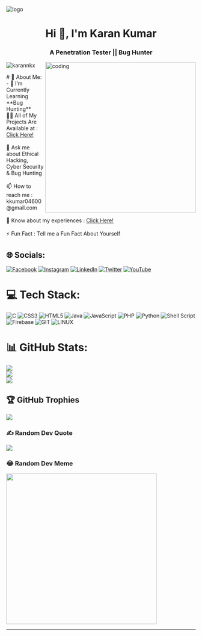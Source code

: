 ![logo](https://res.cloudinary.com/dzqzuljun/image/upload/v1695822412/Karannkx.png)
<h1 align="center">Hi 👋, I'm Karan Kumar</h1>
<h3 align="center">A Penetration Tester || Bug Hunter</h3>

<img align="right" alt="coding" width="400" src="https://res.cloudinary.com/dzqzuljun/image/upload/v1695825800/Karannkxgf.gif">
<p align="left"> <img src="https://komarev.com/ghpvc/?username=karannkx&label=Profile%20views&color=0e75b6&style=flat" alt="karannkx" /> </p>
# 💫 About Me:
- 🌱 I’m Currently Learning **Bug Hunting**<br>👨‍💻 All of My Projects Are Available at :  <a href="https://docs.google.com/document/d/1B1rXl_D6y-ImZLDIEZifECy66TXnoFEq7YjIcGWPr_M/edit">Click Here!</a> <br><br>💬 Ask me about Ethical Hacking, Cyber Security & Bug Hunting<br><br>📫 How to reach me : kkumar04600@gmail.com<br><br>📄 Know about my experiences : <a href="https://drive.google.com/drive/folders/17hbmRAKk4GUvhQPEjaCHrtgSGTsWVNey">Click Here!</a><br><br>⚡ Fun Fact : Tell me a Fun Fact About Yourself


## 🌐 Socials:
[![Facebook](https://img.shields.io/badge/Facebook-%231877F2.svg?logo=Facebook&logoColor=white)](https://facebook.com/Karannkx) [![Instagram](https://img.shields.io/badge/Instagram-%23E4405F.svg?logo=Instagram&logoColor=white)](https://instagram.com/Karannkx) [![LinkedIn](https://img.shields.io/badge/LinkedIn-%230077B5.svg?logo=linkedin&logoColor=white)](https://linkedin.com/in/Karannkx) [![Twitter](https://img.shields.io/badge/Twitter-%231DA1F2.svg?logo=Twitter&logoColor=white)](https://twitter.com/Karannkx) [![YouTube](https://img.shields.io/badge/YouTube-%23FF0000.svg?logo=YouTube&logoColor=white)](https://youtube.com/@Karannkx) 

# 💻 Tech Stack:
![C](https://img.shields.io/badge/c-%2300599C.svg?style=plastic&logo=c&logoColor=white) ![CSS3](https://img.shields.io/badge/css3-%231572B6.svg?style=plastic&logo=css3&logoColor=white) ![HTML5](https://img.shields.io/badge/html5-%23E34F26.svg?style=plastic&logo=html5&logoColor=white) ![Java](https://img.shields.io/badge/java-%23ED8B00.svg?style=plastic&logo=java&logoColor=white) ![JavaScript](https://img.shields.io/badge/javascript-%23323330.svg?style=plastic&logo=javascript&logoColor=%23F7DF1E) ![PHP](https://img.shields.io/badge/php-%23777BB4.svg?style=plastic&logo=php&logoColor=white) ![Python](https://img.shields.io/badge/python-3670A0?style=plastic&logo=python&logoColor=ffdd54) ![Shell Script](https://img.shields.io/badge/shell_script-%23121011.svg?style=plastic&logo=gnu-bash&logoColor=white) ![Firebase](https://img.shields.io/badge/firebase-%23039BE5.svg?style=plastic&logo=firebase) ![GIT](https://img.shields.io/badge/Git-fc6d26?style=plastic&logo=git&logoColor=white) ![LINUX](https://img.shields.io/badge/Linux-FCC624?style=plastic&logo=linux&logoColor=black)
# 📊 GitHub Stats:
![](https://github-readme-stats.vercel.app/api?username=Karannkx&theme=dark&hide_border=false&include_all_commits=true&count_private=true)<br/>
![](https://github-readme-streak-stats.herokuapp.com/?user=Karannkx&theme=dark&hide_border=false)<br/>
![](https://github-readme-stats.vercel.app/api/top-langs/?username=Karannkx&theme=dark&hide_border=false&include_all_commits=true&count_private=true&layout=compact)

## 🏆 GitHub Trophies
![](https://github-profile-trophy.vercel.app/?username=Karannkx&theme=radical&no-frame=false&no-bg=true&margin-w=4)

### ✍️ Random Dev Quote
![](https://quotes-github-readme.vercel.app/api?type=vetical&theme=dark)

### 😂 Random Dev Meme
<img src='https://randommeme-five.vercel.app/' style="height: 400px;"/>

---

<!-- Proudly created with GPRM ( https://gprm.itsvg.in ) -->

